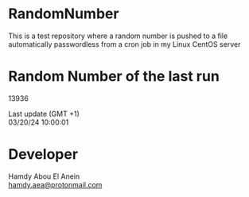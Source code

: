 # RandomNumber    
This is a test repository where a random number is pushed to a file automatically passwordless from a cron job in my Linux CentOS server    
# Random Number of the last run   
13936
      
Last update (GMT +1)    
03/20/24 10:00:01
# Developer    
Hamdy Abou El Anein   
hamdy.aea@protonmail.com
